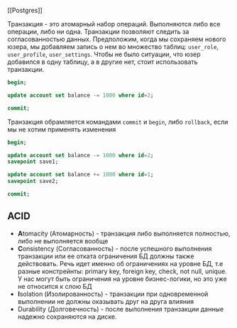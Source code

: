 [[Postgres]]

Транзакция - это атомарный набор операций. Выполняются либо все операции, либо ни одна. Транзакции позволяют следить за согласованностью данных.
Предположим, когда мы сохраняем нового юзера, мы добавляем запись о нем во множество таблиц: `user_role`, `user_profile`, `user_settings`. Чтобы не было ситуации, что юзер добавился в одну таблицу, а в другие нет, стоит использовать транзакции.
```sql
begin;

update account set balance -= 1000 where id=2;

commit;
```
Транзакция обрамляется командами `commit` и `begin`, либо `rollback`, если мы не хотим применять изменения
```sql
begin;

update account set balance -= 1000 where id=2;
savepoint save1;

update account set balance += 1000 where id=1;
savepoint save2;

commit;
```
## ACID
- **A**tomacity (Атомарность) - транзакция либо выполняется полностью, либо не выполняется вообще
- **C**onsistency (Согласованность) - после успешного выполнения транзакции или ее отката ограничения БД должны также действовать. Речь идет именно об ограничениях на уровне БД, т.е разные констрейнты: primary key, foreign key, check, not null, unique. У нас могут быть ограничения на уровне бизнес-логики, но это уже не относится к слою БД
- **I**solation (Изолированность) - транзакции при одновременной выполнении не должны оказывать друг на друга влияния
- Durability (Долговечность) - после выполнения транзакции данные надежно сохраняются на диске.